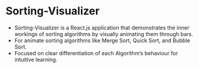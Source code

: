 # Sorting-Visualizer

- Sorting-Visualizer is a React.js application that demonstrates the inner workings of sorting algorithms by visually animating them through bars.
- For animate sorting algorithms like Merge Sort, Quick Sort, and Bubble Sort.
- Focused on clear differentiation of each Algorithm’s behaviour for intuitive learning.





